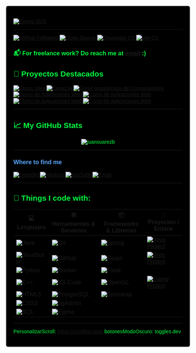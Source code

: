 <div style="font-family: 'Orbitron', sans-serif; background-color: #000000; color: #00FF41; padding: 20px; border-radius: 5px;">

[![Typing SVG](https://readme-typing-svg.demolab.com?font=Fira+Code&weight=600&size=60&duration=4963&pause=995&color=343434FB&background=FFFFFF&center=true&vCenter=true&width=1000&height=134&lines=Software+developer;Java+lover+%3C3;Open-Source+contribuitor)](https://git.io/typing-svg)



---

[![GitHub Followers](https://img.shields.io/github/followers/juansuarezb?style=flat&logo=github&label=Follow&logoColor=white&color=181717)](https://github.com/juansuarezb)
[![Open Source](https://img.shields.io/badge/Open%20Source-Love-informational?style=flat&logo=github&logoColor=white&color=4c1)](https://github.com/ellerbrock/open-source-badge/)
[![Descargar CV](https://img.shields.io/badge/Download%20CV-PDF-informational?style=flat&logo=adobeacrobatreader&logoColor=white&color=0A66C2)](https://github.com/juansuarezb/juansuarezb-CV/raw/main/HojaVidaSuarezJuan.pdf)
[![Ver CV](https://img.shields.io/badge/View%20CV-PDF-informational?style=flat&logo=readthedocs&logoColor=white&color=FF5733)](https://github.com/juansuarezb/juansuarezb-CV/blob/main/HojaVidaSuarezJuan.pdf)

<h3 align="left">📬 For freelance work? Do reach me at <a href="mailto:juandisuarez87@hotmail.com">email</a> :)</h3>

## 🌟 Proyectos Destacados

<a href="https://github.com/juansuarezb/CursoJava">
  <img align="center" src="https://github-readme-stats.vercel.app/api/pin/?username=juansuarezb&repo=CursoJava&show_icons=true&line_height=27&title_color=6aa6f8&text_color=8a919a&icon_color=6aa6f8&bg_color=22272e&show_stars=true&star_color=ffd700" alt="Curso Java" />
</a>

<a href="https://github.com/juansuarezb/InteligenciaArtificial">
  <img align="center" src="https://github-readme-stats.vercel.app/api/pin/?username=juansuarezb&repo=InteligenciaArtificial&show_icons=true&line_height=27&title_color=6aa6f8&text_color=8a919a&icon_color=6aa6f8&bg_color=22272e&show_stars=true&star_color=ffd700" alt="Curso IA" />
</a>

<a href="https://github.com/juansuarezb/ArquitecturaDeComputadores">
  <img align="center" src="https://github-readme-stats.vercel.app/api/pin/?username=juansuarezb&repo=ArquitecturaDeComputadores&show_icons=true&line_height=27&title_color=6aa6f8&text_color=8a919a&icon_color=6aa6f8&bg_color=22272e&show_stars=true&star_color=ffd700" alt="Curso Arquitectura de Computadores" />
</a>

<a href="https://github.com/juansuarezb/AplicacionesWeb">
  <img align="center" src="https://github-readme-stats.vercel.app/api/pin/?username=juansuarezb&repo=AplicacionesWeb&show_icons=true&line_height=27&title_color=6aa6f8&text_color=8a919a&icon_color=6aa6f8&bg_color=22272e&show_stars=true&star_color=ffd700" alt="Curso de Aplicaciones Web" />
</a>

<a href="https://github.com/juansuarezb/GestionOrganizacional">
  <img align="center" src="https://github-readme-stats.vercel.app/api/pin/?username=juansuarezb&repo=GestionOrganizacional&show_icons=true&line_height=27&title_color=6aa6f8&text_color=8a919a&icon_color=6aa6f8&bg_color=22272e&show_stars=true&star_color=ffd700" alt="Curso de Aplicaciones Web" />
</a>

<a href="https://github.com/juansuarezb/CalidadDeSoftware">
  <img align="center" src="https://github-readme-stats.vercel.app/api/pin/?username=juansuarezb&repo=CalidadDeSoftware&show_icons=true&line_height=27&title_color=6aa6f8&text_color=8a919a&icon_color=6aa6f8&bg_color=22272e&show_stars=true&star_color=ffd700" alt="Curso de Aplicaciones Web" />
</a>


<a href="https://github.com/juansuarezb/BasesDeDatosDistribuidas">
  <img align="center" src="https://github-readme-stats.vercel.app/api/pin/?username=juansuarezb&repo=BasesDeDatosDistribuidas&show_icons=true&line_height=27&title_color=6aa6f8&text_color=8a919a&icon_color=6aa6f8&bg_color=22272e&show_stars=true&star_color=ffd700" alt="Curso de Aplicaciones Web" />
</a>





--- 
## 📈 My GitHub Stats

<p align="center">
  <img src="https://github-readme-stats.vercel.app/api?username=juansuarezb&show_icons=true&theme=gotham" alt="juansuarezb" />
</p>

---
<h3 style="color: #58a6ff;">Where to find me</h3>
<p>
  <a href="https://www.linkedin.com/in/suarezjuandb" target="_blank">
    <img alt="LinkedIn" src="https://img.shields.io/badge/LinkedIn-Connect-informational?style=flat&logo=linkedin&logoColor=white&color=0A66C2" />
  </a>
  <a href="https://medium.com/@juandisuarez87" target="_blank">
    <img alt="Medium" src="https://img.shields.io/badge/Medium-Read-informational?style=flat&logo=medium&logoColor=white&color=12100E" />
  </a>
  <a href="https://youtube.com/@dsb8091" target="_blank">
    <img alt="YouTube" src="https://img.shields.io/badge/YouTube-Subscribe-informational?style=flat&logo=youtube&logoColor=white&color=FF0000" />
  </a>
  <a href="mailto:juandisuarez87@hotmail.com">
    <img alt="Email" src="https://img.shields.io/badge/Email-Contact-informational?style=flat&logo=gmail&logoColor=white&color=D14836" />
  </a>
</p>

---
## 👾 Things I code with:

| 💻 **Lenguajes** | 🛠️ **Herramientas & Servicios** | 📦 **Frameworks & Librerías** | 🚀 **Proyectos / Enlace** |
| - | - | - | - |
| ![Java](https://img.shields.io/badge/Code-Java-informational?style=flat&logo=openjdk&logoColor=white&color=6aa6f8) | ![Git](https://img.shields.io/badge/Tools-Git-informational?style=flat&logo=git&logoColor=white&color=6aa6f8) | ![Spring](https://img.shields.io/badge/Framework-Spring-informational?style=flat&logo=spring&logoColor=white&color=6aa6f8) | [![Java Project](https://img.shields.io/badge/-My_Java_Project-0d1117?style=flat-square&logo=github&logoColor=white)](https://github.com/juansuarezb) |
| ![JavaScript](https://img.shields.io/badge/Code-JavaScript-informational?style=flat&logo=javascript&logoColor=white&color=6aa6f8) | ![GitHub](https://img.shields.io/badge/Tools-GitHub-informational?style=flat&logo=github&logoColor=white&color=6aa6f8) | ![React](https://img.shields.io/badge/Framework-React-informational?style=flat&logo=react&logoColor=white&color=6aa6f8) | [![Web Project](https://img.shields.io/badge/-JS_Web_App-0d1117?style=flat-square&logo=github&logoColor=white)](https://github.com/juansuarezb) |
| ![Python](https://img.shields.io/badge/Code-Python-informational?style=flat&logo=python&logoColor=white&color=6aa6f8) | ![Docker](https://img.shields.io/badge/Tools-Docker-informational?style=flat&logo=docker&logoColor=white&color=6aa6f8) | ![Flask](https://img.shields.io/badge/Framework-Flask-informational?style=flat&logo=flask&logoColor=white&color=6aa6f8) | |
| ![C++](https://img.shields.io/badge/Code-C++-informational?style=flat&logo=c%2B%2B&logoColor=white&color=6aa6f8) | ![VS Code](https://img.shields.io/badge/IDE-VSCode-informational?style=flat&logo=visualstudiocode&logoColor=white&color=6aa6f8) | ![OpenGL](https://img.shields.io/badge/Graphics-OpenGL-informational?style=flat&logo=opengl&logoColor=white&color=6aa6f8) | [![Game Project](https://img.shields.io/badge/-OpenGL_Game-0d1117?style=flat-square&logo=github&logoColor=white)](https://github.com/juansuarezb) |
| ![HTML5](https://img.shields.io/badge/Code-HTML5-informational?style=flat&logo=html5&logoColor=white&color=6aa6f8) | ![PostgreSQL](https://img.shields.io/badge/DB-PostgreSQL-informational?style=flat&logo=postgresql&logoColor=white&color=6aa6f8) | ![Bootstrap](https://img.shields.io/badge/Framework-Bootstrap-informational?style=flat&logo=bootstrap&logoColor=white&color=6aa6f8) | |
| ![CSS3](https://img.shields.io/badge/Code-CSS3-informational?style=flat&logo=css3&logoColor=white&color=6aa6f8) | ![pgAdmin](https://img.shields.io/badge/DB_Tool-pgAdmin-informational?style=flat&logo=postgresql&logoColor=white&color=6aa6f8) |  | |
| ![SQL](https://img.shields.io/badge/Query-SQL-informational?style=flat&logo=sqlite&logoColor=white&color=6aa6f8) | ![Figma](https://img.shields.io/badge/Design-Figma-informational?style=flat&logo=figma&logoColor=white&color=6aa6f8) |  | |

---
PersonalizarScroll: https://scrollbar.app/
botonesModoOscuro: toggles.dev
